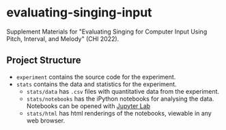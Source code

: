 # evaluating-singing-input

Supplement Materials for "Evaluating Singing for Computer Input Using Pitch, Interval, and Melody" (CHI 2022).

## Project Structure

-   `experiment` contains the source code for the experiment.
-   `stats` contains the data and statistics for the experiment.
    -   `stats/data` has `.csv` files with quantitative data from the experiment.
    -   `stats/notebooks` has the iPython notebooks for analysing the data.
        Notebooks can be opened with [Jupyter Lab](https://jupyter.org/)
    -   `stats/html` has html renderings of the notebooks, viewable in any web
        browser.
